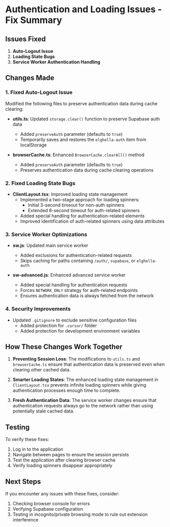 # Authentication and Loading Issues - Fix Summary

## Issues Fixed

1. **Auto-Logout Issue**
2. **Loading State Bugs**
3. **Service Worker Authentication Handling**

## Changes Made

### 1. Fixed Auto-Logout Issue

Modified the following files to preserve authentication data during cache clearing:

- **utils.ts**: Updated `storage.clear()` function to preserve Supabase auth data
  - Added `preserveAuth` parameter (defaults to `true`)
  - Temporarily saves and restores the `elghella-auth` item from localStorage

- **browserCache.ts**: Enhanced `BrowserCache.clearAll()` method
  - Added `preserveAuth` parameter (defaults to `true`)
  - Preserves authentication data during cache clearing operations

### 2. Fixed Loading State Bugs

- **ClientLayout.tsx**: Improved loading state management
  - Implemented a two-stage approach for loading spinners:
    - Initial 3-second timeout for non-auth spinners
    - Extended 8-second timeout for auth-related spinners
  - Added special handling for authentication-related elements
  - Improved identification of auth-related spinners using data attributes

### 3. Service Worker Optimizations

- **sw.js**: Updated main service worker
  - Added exclusions for authentication-related requests
  - Skips caching for paths containing `/auth/`, `supabase`, or `elghella-auth`

- **sw-advanced.js**: Enhanced advanced service worker
  - Added special handling for authentication requests
  - Forces `NETWORK_ONLY` strategy for auth-related endpoints
  - Ensures authentication data is always fetched from the network

### 4. Security Improvements

- Updated `.gitignore` to exclude sensitive configuration files
  - Added protection for `.cursor/` folder
  - Added protection for development environment variables

## How These Changes Work Together

1. **Preventing Session Loss**: The modifications to `utils.ts` and `browserCache.ts` ensure that authentication data is preserved even when clearing other cached data.

2. **Smarter Loading States**: The enhanced loading state management in `ClientLayout.tsx` prevents infinite loading spinners while giving authentication processes enough time to complete.

3. **Fresh Authentication Data**: The service worker changes ensure that authentication requests always go to the network rather than using potentially stale cached data.

## Testing

To verify these fixes:

1. Log in to the application
2. Navigate between pages to ensure the session persists
3. Test the application after clearing browser cache
4. Verify loading spinners disappear appropriately

## Next Steps

If you encounter any issues with these fixes, consider:

1. Checking browser console for errors
2. Verifying Supabase configuration
3. Testing in incognito/private browsing mode to rule out extension interference